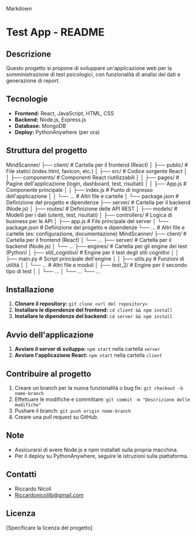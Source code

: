 Markdown

# Test App - README

## Descrizione

Questo progetto si propone di sviluppare un'applicazione web per la somministrazione di test psicologici, con funzionalità di analisi dei dati e generazione di report.

## Tecnologie

* **Frontend:** React, JavaScript, HTML, CSS
* **Backend:** Node.js, Express.js
* **Database:** MongoDB
* **Deploy:** PythonAnywhere (per ora)

## Struttura del progetto

MindScanner/
├── client/              # Cartella per il frontend (React)
│   ├── public/          # File statici (index.html, favicon, etc.)
│   ├── src/             # Codice sorgente React
│   │   ├── components/    # Componenti React riutilizzabili
│   │   ├── pages/       # Pagine dell'applicazione (login, dashboard, test, risultati)
│   │   ├── App.js        # Componente principale
│   │   ├── index.js      # Punto di ingresso dell'applicazione
│   │   └── ...          # Altri file e cartelle
│   └── package.json      # Definizione del progetto e dipendenze
├── server/              # Cartella per il backend (Node.js)
│   ├── routes/          # Definizione delle API REST
│   ├── models/          # Modelli per i dati (utenti, test, risultati)
│   ├── controllers/     # Logica di business per le API
│   ├── app.js           # File principale del server
│   └── package.json      # Definizione del progetto e dipendenze
└── ...                 # Altri file e cartelle (es: configurazione, documentazione)
MindScanner/
├── client/              # Cartella per il frontend (React)
│   └── ...
├── server/              # Cartella per il backend (Node.js)
│   └── ...
├── engines/             # Cartella per gli engine dei test (Python)
│   ├── stili_cognitivi/ # Engine per il test degli stili cognitivi
│   │   ├── main.py      # Script principale dell'engine
│   │   ├── utils.py     # Funzioni di utilità
│   │   └── ...          # Altri file e moduli
│   ├── test_2/         # Engine per il secondo tipo di test
│   │   └── ...
│   └── ...
└── ...

## Installazione

1. **Clonare il repository:** `git clone <url del repository>`
2. **Installare le dipendenze del frontend:** `cd client && npm install`
3. **Installare le dipendenze del backend:** `cd server && npm install`

## Avvio dell'applicazione

1. **Avviare il server di sviluppo:** `npm start` nella cartella `server`
2. **Avviare l'applicazione React:** `npm start` nella cartella `client`

## Contribuire al progetto

1. Creare un branch per la nuova funzionalità o bug fix: `git checkout -b nome-branch`
2. Effettuare le modifiche e committare: `git commit -m "Descrizione delle modifiche"`
3. Pushare il branch: `git push origin nome-branch`
4. Creare una pull request su GitHub.

## Note

* Assicurarsi di avere Node.js e npm installati sulla propria macchina.
* Per il deploy su PythonAnywhere, seguire le istruzioni sulla piattaforma.

## Contatti

* Riccardo Nicoli
* Riccardonicolilb@gmail.com

## Licenza

[Specificare la licenza del progetto]
